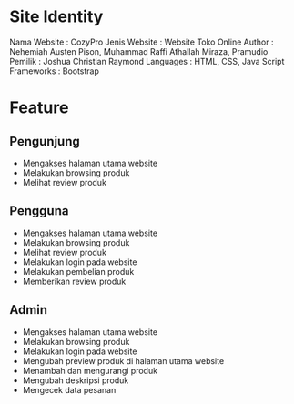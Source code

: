 # Site Identity

Nama Website		: CozyPro
Jenis Website		: Website Toko Online
Author			: Nehemiah Austen Pison, Muhammad Raffi Athallah Miraza, Pramudio
Pemilik			: Joshua Christian Raymond
Languages		: HTML, CSS, Java Script
Frameworks		: Bootstrap


# Feature

## Pengunjung
- Mengakses halaman utama website
- Melakukan browsing produk
- Melihat review produk
## Pengguna
- Mengakses halaman utama website
- Melakukan browsing produk
- Melihat review produk
- Melakukan login pada website
- Melakukan pembelian produk
- Memberikan review produk
## Admin
- Mengakses halaman utama website
- Melakukan browsing produk
- Melakukan login pada website
- Mengubah preview produk di halaman utama website
- Menambah dan mengurangi produk
- Mengubah deskripsi produk
- Mengecek data pesanan